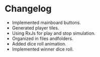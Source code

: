# Changelog

* Implemented mainboard buttons.
* Generated player tiles.
* Using RxJs for play and stop simulation.
* Organized in files andfolders.
* Added dice roll animation.
* Implemented winner dice roll.